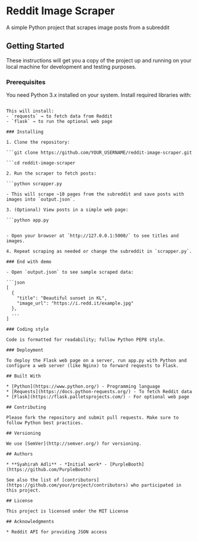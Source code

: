 # Reddit Image Scraper

A simple Python project that scrapes image posts from a subreddit

## Getting Started

These instructions will get you a copy of the project up and running on your local machine for development and testing purposes.

### Prerequisites

You need Python 3.x installed on your system. Install required libraries with:

```pip install -r requirements.txt

This will install:  
- `requests` → to fetch data from Reddit  
- `flask` → to run the optional web page

### Installing

1. Clone the repository:

```git clone https://github.com/YOUR_USERNAME/reddit-image-scraper.git

```cd reddit-image-scraper

2. Run the scraper to fetch posts:

```python scrapper.py

- This will scrape ~10 pages from the subreddit and save posts with images into `output.json`.

3. (Optional) View posts in a simple web page:

```python app.py


- Open your browser at `http://127.0.0.1:5000/` to see titles and images.

4. Repeat scraping as needed or change the subreddit in `scrapper.py`.

### End with demo

- Open `output.json` to see sample scraped data:

```json
[
  {
    "title": "Beautiful sunset in KL",
    "image_url": "https://i.redd.it/example.jpg"
  },
  ...
]

### Coding style

Code is formatted for readability; follow Python PEP8 style.

### Deployment

To deploy the Flask web page on a server, run app.py with Python and configure a web server (like Nginx) to forward requests to Flask.

## Built With

* [Python](https://www.python.org/) - Programming language
* [Requests](https://docs.python-requests.org/) - To fetch Reddit data
* [Flask](https://flask.palletsprojects.com/) - For optional web page

## Contributing

Please fork the repository and submit pull requests. Make sure to follow Python best practices.

## Versioning

We use [SemVer](http://semver.org/) for versioning. 

## Authors

* **Syahirah Adli** - *Initial work* - [PurpleBooth](https://github.com/PurpleBooth)

See also the list of [contributors](https://github.com/your/project/contributors) who participated in this project.

## License

This project is licensed under the MIT License

## Acknowledgments

* Reddit API for providing JSON access
